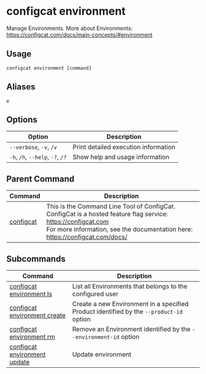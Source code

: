 # configcat environment
Manage Environments. More about Environments: https://configcat.com/docs/main-concepts/#environment
## Usage
```
configcat environment [command]
```
## Aliases
`e`
## Options
| Option | Description |
| ------ | ----------- |
| `--verbose`, `-v`, `/v` | Print detailed execution information |
| `-h`, `/h`, `--help`, `-?`, `/?` | Show help and usage information |
## Parent Command
| Command | Description |
| ------ | ----------- |
| [configcat](index.md) | This is the Command Line Tool of ConfigCat.<br/>ConfigCat is a hosted feature flag service: https://configcat.com<br/>For more information, see the documentation here: https://configcat.com/docs/ |
## Subcommands
| Command | Description |
| ------ | ----------- |
| [configcat environment ls](configcat-environment-ls.md) | List all Environments that belongs to the configured user |
| [configcat environment create](configcat-environment-create.md) | Create a new Environment in a specified Product identified by the `--product-id` option |
| [configcat environment rm](configcat-environment-rm.md) | Remove an Environment identified by the `--environment-id` option |
| [configcat environment update](configcat-environment-update.md) | Update environment |
